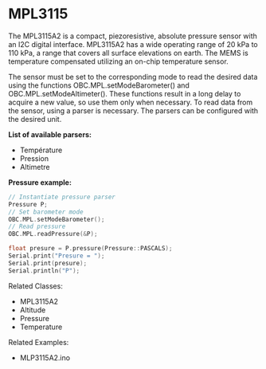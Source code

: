 # MPL3115

The MPL3115A2 is a compact, piezoresistive, absolute pressure sensor with an I2C digital interface.
MPL3115A2 has a wide operating range of 20 kPa to 110 kPa, a range that covers all surface elevations
on earth. The MEMS is temperature compensated utilizing an on-chip temperature sensor. 

The sensor must be set to the corresponding mode to read the desired data using the functions OBC.MPL.setModeBarometer() and OBC.MPL.setModeAltimeter(). These functions result in a long delay to acquire a new value, so use them only when necessary.
To read data from the sensor, using a parser is necessary. The parsers can be configured with the desired unit.

**List of available parsers:**

- Température
- Pression
- Altimetre

**Pressure example:**

```c
// Instantiate pressure parser
Pressure P;
// Set barometer mode
OBC.MPL.setModeBarometer();
// Read pressure
OBC.MPL.readPressure(&P);

float presure = P.pressure(Pressure::PASCALS);
Serial.print("Presure = ");
Serial.print(presure);
Serial.println("P");
```

Related Classes:

- MPL3115A2
- Altitude
- Pressure
- Temperature

Related Examples:

- MLP3115A2.ino
